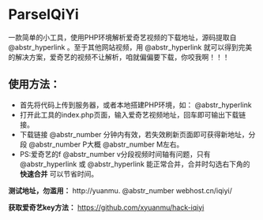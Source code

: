 # ParseIQiYi

一款简单的小工具，使用PHP环境解析爱奇艺视频的下载地址，源码提取自 @abstr_hyperlink 。至于其他网站视频，用 @abstr_hyperlink 就可以得到完美的解决方案，爱奇艺的视频不让解析，咱就偏偏要下载，你咬我啊！！！

## 使用方法：

  * 首先将代码上传到服务器，或者本地搭建PHP环境，如： @abstr_hyperlink 
  * 打开此工具的index.php页面，输入爱奇艺视频地址，回车即可输出下载链接。
  * 下载链接 @abstr_number 分钟内有效，若失效刷新页面即可获得新地址，分段 @abstr_number P大概 @abstr_number M左右。
  * PS:爱奇艺的f @abstr_number v分段视频时间轴有问题，只有 @abstr_hyperlink 或 @abstr_hyperlink 能正常合并，合并时勾选右下角的 **快速合并** 可以节省时间。



**测试地址，勿滥用：** http://yuanmu. @abstr_number webhost.cn/iqiyi/

**获取爱奇艺key方法：** https://github.com/xyuanmu/hack-iqiyi
